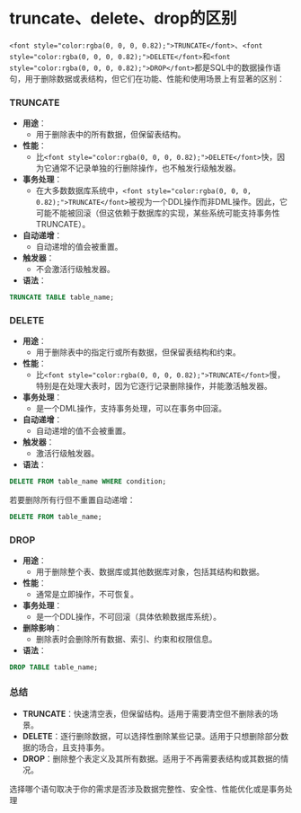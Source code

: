 # truncate、delete、drop的区别

`<font style="color:rgba(0, 0, 0, 0.82);">TRUNCATE</font>`<font style="color:rgba(0, 0, 0, 0.82);">、</font>`<font style="color:rgba(0, 0, 0, 0.82);">DELETE</font>`<font style="color:rgba(0, 0, 0, 0.82);">和</font>`<font style="color:rgba(0, 0, 0, 0.82);">DROP</font>`<font style="color:rgba(0, 0, 0, 0.82);">都是SQL中的数据操作语句，用于删除数据或表结构，但它们在功能、性能和使用场景上有显著的区别：</font>

### <font style="color:rgba(0, 0, 0, 0.82);">TRUNCATE</font>
+ **<font style="color:rgba(0, 0, 0, 0.82);">用途</font>**<font style="color:rgba(0, 0, 0, 0.82);">：</font>
    - <font style="color:rgba(0, 0, 0, 0.82);">用于删除表中的所有数据，但保留表结构。</font>
+ **<font style="color:rgba(0, 0, 0, 0.82);">性能</font>**<font style="color:rgba(0, 0, 0, 0.82);">：</font>
    - <font style="color:rgba(0, 0, 0, 0.82);">比</font>`<font style="color:rgba(0, 0, 0, 0.82);">DELETE</font>`<font style="color:rgba(0, 0, 0, 0.82);">快，因为它通常不记录单独的行删除操作，也不触发行级触发器。</font>
+ **<font style="color:rgba(0, 0, 0, 0.82);">事务处理</font>**<font style="color:rgba(0, 0, 0, 0.82);">：</font>
    - <font style="color:rgba(0, 0, 0, 0.82);">在大多数数据库系统中，</font>`<font style="color:rgba(0, 0, 0, 0.82);">TRUNCATE</font>`<font style="color:rgba(0, 0, 0, 0.82);">被视为一个DDL操作而非DML操作。因此，它可能不能被回滚（但这依赖于数据库的实现，某些系统可能支持事务性TRUNCATE）。</font>
+ **<font style="color:rgba(0, 0, 0, 0.82);">自动递增</font>**<font style="color:rgba(0, 0, 0, 0.82);">：</font>
    - <font style="color:rgba(0, 0, 0, 0.82);">自动递增的值会被重置。</font>
+ **<font style="color:rgba(0, 0, 0, 0.82);">触发器</font>**<font style="color:rgba(0, 0, 0, 0.82);">：</font>
    - <font style="color:rgba(0, 0, 0, 0.82);">不会激活行级触发器。</font>
+ **<font style="color:rgba(0, 0, 0, 0.82);">语法</font>**<font style="color:rgba(0, 0, 0, 0.82);">：</font>

```sql
TRUNCATE TABLE table_name;
```

### <font style="color:rgba(0, 0, 0, 0.82);">DELETE</font>
+ **<font style="color:rgba(0, 0, 0, 0.82);">用途</font>**<font style="color:rgba(0, 0, 0, 0.82);">：</font>
    - <font style="color:rgba(0, 0, 0, 0.82);">用于删除表中的指定行或所有数据，但保留表结构和约束。</font>
+ **<font style="color:rgba(0, 0, 0, 0.82);">性能</font>**<font style="color:rgba(0, 0, 0, 0.82);">：</font>
    - <font style="color:rgba(0, 0, 0, 0.82);">比</font>`<font style="color:rgba(0, 0, 0, 0.82);">TRUNCATE</font>`<font style="color:rgba(0, 0, 0, 0.82);">慢，特别是在处理大表时，因为它逐行记录删除操作，并能激活触发器。</font>
+ **<font style="color:rgba(0, 0, 0, 0.82);">事务处理</font>**<font style="color:rgba(0, 0, 0, 0.82);">：</font>
    - <font style="color:rgba(0, 0, 0, 0.82);">是一个DML操作，支持事务处理，可以在事务中回滚。</font>
+ **<font style="color:rgba(0, 0, 0, 0.82);">自动递增</font>**<font style="color:rgba(0, 0, 0, 0.82);">：</font>
    - <font style="color:rgba(0, 0, 0, 0.82);">自动递增的值不会被重置。</font>
+ **<font style="color:rgba(0, 0, 0, 0.82);">触发器</font>**<font style="color:rgba(0, 0, 0, 0.82);">：</font>
    - <font style="color:rgba(0, 0, 0, 0.82);">激活行级触发器。</font>
+ **<font style="color:rgba(0, 0, 0, 0.82);">语法</font>**<font style="color:rgba(0, 0, 0, 0.82);">：</font>

```sql
DELETE FROM table_name WHERE condition;
```

<font style="color:rgba(0, 0, 0, 0.82);">若要删除所有行但不重置自动递增：</font>

```sql
DELETE FROM table_name;
```

### <font style="color:rgba(0, 0, 0, 0.82);">DROP</font>
+ **<font style="color:rgba(0, 0, 0, 0.82);">用途</font>**<font style="color:rgba(0, 0, 0, 0.82);">：</font>
    - <font style="color:rgba(0, 0, 0, 0.82);">用于删除整个表、数据库或其他数据库对象，包括其结构和数据。</font>
+ **<font style="color:rgba(0, 0, 0, 0.82);">性能</font>**<font style="color:rgba(0, 0, 0, 0.82);">：</font>
    - <font style="color:rgba(0, 0, 0, 0.82);">通常是立即操作，不可恢复。</font>
+ **<font style="color:rgba(0, 0, 0, 0.82);">事务处理</font>**<font style="color:rgba(0, 0, 0, 0.82);">：</font>
    - <font style="color:rgba(0, 0, 0, 0.82);">是一个DDL操作，不可回滚（具体依赖数据库系统）。</font>
+ **<font style="color:rgba(0, 0, 0, 0.82);">删除影响</font>**<font style="color:rgba(0, 0, 0, 0.82);">：</font>
    - <font style="color:rgba(0, 0, 0, 0.82);">删除表时会删除所有数据、索引、约束和权限信息。</font>
+ **<font style="color:rgba(0, 0, 0, 0.82);">语法</font>**<font style="color:rgba(0, 0, 0, 0.82);">：</font>

```sql
DROP TABLE table_name;
```

### <font style="color:rgba(0, 0, 0, 0.82);">总结</font>
+ **<font style="color:rgba(0, 0, 0, 0.82);">TRUNCATE</font>**<font style="color:rgba(0, 0, 0, 0.82);">：快速清空表，但保留结构。适用于需要清空但不删除表的场景。</font>
+ **<font style="color:rgba(0, 0, 0, 0.82);">DELETE</font>**<font style="color:rgba(0, 0, 0, 0.82);">：逐行删除数据，可以选择性删除某些记录。适用于只想删除部分数据的场合，且支持事务。</font>
+ **<font style="color:rgba(0, 0, 0, 0.82);">DROP</font>**<font style="color:rgba(0, 0, 0, 0.82);">：删除整个表定义及其所有数据。适用于不再需要表结构或其数据的情况。</font>

<font style="color:rgba(0, 0, 0, 0.82);">选择哪个语句取决于你的需求是否涉及数据完整性、安全性、性能优化或是事务处理</font>


